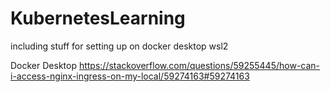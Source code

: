 # KubernetesLearning
including stuff for setting up on docker desktop wsl2

Docker Desktop
https://stackoverflow.com/questions/59255445/how-can-i-access-nginx-ingress-on-my-local/59274163#59274163
